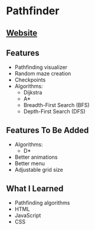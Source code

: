 # Pathfinder

## [Website](https://erendo.github.io/pathfinder-js/)

## Features
* Pathfinding visualizer
* Random maze creation
* Checkpoints
* Algorithms:
  * Dijkstra
  * A*
  * Breadth-First Search (BFS)
  * Depth-First Search (DFS) 

## Features To Be Added
* Algorithms:
  * D*
* Better animations
* Better menu
* Adjustable grid size

## What I Learned
* Pathfinding algorithms
* HTML
* JavaScript
* CSS
<!---
## Screenshots
![screenshot](screenshot-1.png "In-game")
![screenshot](screenshot-2.png "In-game")
-->
